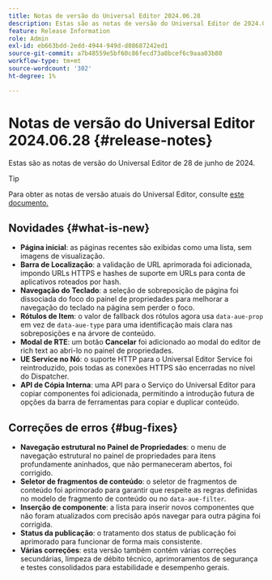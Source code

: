 ```yaml
---
title: Notas de versão do Universal Editor 2024.06.28
description: Estas são as notas de versão do Universal Editor de 2024.06.28.
feature: Release Information
role: Admin
exl-id: eb663bdd-2edd-4944-949d-d08687242ed1
source-git-commit: a7b48559e5bf60c86fecd73a8bcef6c9aaa03b80
workflow-type: tm+mt
source-wordcount: '302'
ht-degree: 1%

---
```


# Notas de versão do Universal Editor 2024.06.28 {#release-notes}

Estas são as notas de versão do Universal Editor de 28 de junho de 2024.

>[!TIP]
>
>Para obter as notas de versão atuais do Universal Editor, consulte [este documento.](/help/release-notes/universal-editor/current.md)

## Novidades {#what-is-new}

* **Página inicial**: as páginas recentes são exibidas como uma lista, sem imagens de visualização.
* **Barra de Localização**: a validação de URL aprimorada foi adicionada, impondo URLs HTTPS e hashes de suporte em URLs para conta de aplicativos roteados por hash.
* **Navegação do Teclado**: a seleção de sobreposição de página foi dissociada do foco do painel de propriedades para melhorar a navegação do teclado na página sem perder o foco.
* **Rótulos de Item**: o valor de fallback dos rótulos agora usa `data-aue-prop` em vez de `data-aue-type` para uma identificação mais clara nas sobreposições e na árvore de conteúdo.
* **Modal de RTE**: um botão **Cancelar** foi adicionado ao modal do editor de rich text ao abri-lo no painel de propriedades.
* **UE Service no Nó**: o suporte HTTP para o Universal Editor Service foi reintroduzido, pois todas as conexões HTTPS são encerradas no nível do Dispatcher.
* **API de Cópia Interna**: uma API para o Serviço do Universal Editor para copiar componentes foi adicionada, permitindo a introdução futura de opções da barra de ferramentas para copiar e duplicar conteúdo.

## Correções de erros {#bug-fixes}

* **Navegação estrutural no Painel de Propriedades**: o menu de navegação estrutural no painel de propriedades para itens profundamente aninhados, que não permaneceram abertos, foi corrigido.
* **Seletor de fragmentos de conteúdo**: o seletor de fragmentos de conteúdo foi aprimorado para garantir que respeite as regras definidas no modelo de fragmento de conteúdo ou no `data-aue-filter`.
* **Inserção de componente**: a lista para inserir novos componentes que não foram atualizados com precisão após navegar para outra página foi corrigida.
* **Status da publicação**: o tratamento dos status de publicação foi aprimorado para funcionar de forma mais consistente.
* **Várias correções**: esta versão também contém várias correções secundárias, limpeza de débito técnico, aprimoramentos de segurança e testes consolidados para estabilidade e desempenho gerais.

